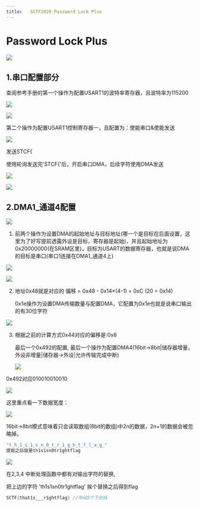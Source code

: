```yaml
---
title:   SCTF2020_Password Lock Plus
---
```


# Password Lock Plus

![](http://image.skywang.fun/picGO/20200702161851.png)

## 1.串口配置部分

查阅参考手册的第一个操作为配置USART1的波特率寄存器，且波特率为115200

![](http://image.skywang.fun/picGO/20200702161351.png)

![](http://image.skywang.fun/picGO/20200702161409.png)

第二个操作为配置USART1控制寄存器一，且配置为：使能串口&使能发送

![](http://image.skywang.fun/picGO/20200702161422.png)

发送STCF{

使用轮询发送完'STCF{'后，开启串口DMA，后续字符使用DMA发送

![](http://image.skywang.fun/picGO/20200702162202.png)

![](http://image.skywang.fun/picGO/20200702162231.png)

## 2.DMA1_通道4配置

![](http://image.skywang.fun/picGO/20200702161828.png)

1. 前两个操作为设置DMA的起始地址与目标地址(哪一个是目标在后面设置，这里为了好写提前透露外设是目标，寄存器是起始)，并且起始地址为0x20000000(在SRAM区里)，目标为USART的数据寄存器，也就是说DMA的目标是串口(串口1连接在DMA1_通道4上)

![](http://image.skywang.fun/picGO/20200702161507.png)

![](http://image.skywang.fun/picGO/20200702161519.png)

2. 地址0x48就是对应的 偏移 = 0x48 - 0x14*(4-1) = 0xC (20 = 0x14)

   0x1e操作为设置DMA传输数量与配置DMA，它配置为0x1e也就是说串口输出的有30位字符

![](http://image.skywang.fun/picGO/20200702161540.png)

 

3. 根据之前的计算方式0x44对应的偏移是:0x8

    最后一个0x492的配置, 最后一个操作为配置DMA4(16bit->8bit|储存器增量，外设非增量|储存器->外设|允许传输完成中断)

   ![](http://image.skywang.fun/picGO/20200702163137.png)

0x492对应‭010010010010‬

![](http://image.skywang.fun/picGO/20200702161630.jpg)

这里重点看一下数据宽度：

![](http://image.skywang.fun/picGO/20200702164906.png)

16bit->8bit模式意味着只会读取数组(8bit的数组)中2n的数据，2n+1的数据会被忽略掉。

```c
"t_h_1_s_1_s_n_0_t_r_1_g_h_t_f_l_a_g_"
提取之后就是th1s1sn0tr1ghtflag
```

![](http://image.skywang.fun/picGO/20200702163549.png)

在2,3,4 中断处理函数中都有对输出字符的替换, 

把上边的字符 'th1s1sn0tr1ghtflag' 挨个替换之后得到flag

```c
SCTF{that1s___r1ghtflag} //中间3个下划线
```

